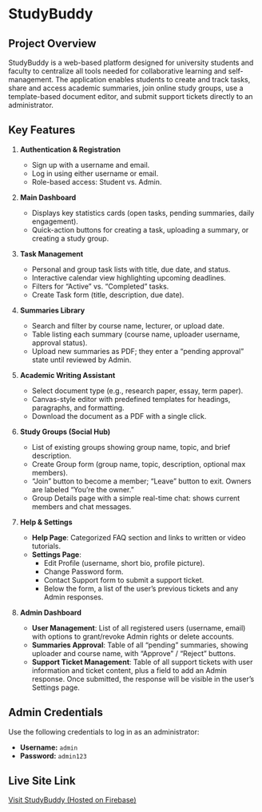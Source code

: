 # StudyBuddy

## Project Overview
StudyBuddy is a web-based platform designed for university students and faculty to centralize all tools needed for collaborative learning and self-management. The application enables students to create and track tasks, share and access academic summaries, join online study groups, use a template-based document editor, and submit support tickets directly to an administrator.

## Key Features
1. **Authentication & Registration**  
   - Sign up with a username and email.  
   - Log in using either username or email.  
   - Role-based access: Student vs. Admin.

2. **Main Dashboard**  
   - Displays key statistics cards (open tasks, pending summaries, daily engagement).  
   - Quick-action buttons for creating a task, uploading a summary, or creating a study group.

3. **Task Management**  
   - Personal and group task lists with title, due date, and status.  
   - Interactive calendar view highlighting upcoming deadlines.  
   - Filters for “Active” vs. “Completed” tasks.  
   - Create Task form (title, description, due date).

4. **Summaries Library**  
   - Search and filter by course name, lecturer, or upload date.  
   - Table listing each summary (course name, uploader username, approval status).  
   - Upload new summaries as PDF; they enter a “pending approval” state until reviewed by Admin.

5. **Academic Writing Assistant**  
   - Select document type (e.g., research paper, essay, term paper).  
   - Canvas-style editor with predefined templates for headings, paragraphs, and formatting.  
   - Download the document as a PDF with a single click.

6. **Study Groups (Social Hub)**  
   - List of existing groups showing group name, topic, and brief description.  
   - Create Group form (group name, topic, description, optional max members).  
   - “Join” button to become a member; “Leave” button to exit. Owners are labeled “You’re the owner.”  
   - Group Details page with a simple real-time chat: shows current members and chat messages.

7. **Help & Settings**  
   - **Help Page**: Categorized FAQ section and links to written or video tutorials.  
   - **Settings Page**:  
     - Edit Profile (username, short bio, profile picture).  
     - Change Password form.  
     - Contact Support form to submit a support ticket.  
     - Below the form, a list of the user’s previous tickets and any Admin responses.

8. **Admin Dashboard**  
   - **User Management**: List of all registered users (username, email) with options to grant/revoke Admin rights or delete accounts.  
   - **Summaries Approval**: Table of all “pending” summaries, showing uploader and course name, with “Approve” / “Reject” buttons.  
   - **Support Ticket Management**: Table of all support tickets with user information and ticket content, plus a field to add an Admin response. Once submitted, the response will be visible in the user’s Settings page.

## Admin Credentials
Use the following credentials to log in as an administrator:
- **Username:** `admin`
- **Password:** `admin123`

## Live Site Link
[Visit StudyBuddy (Hosted on Firebase)](https://studybuddy-556fa.web.app)
